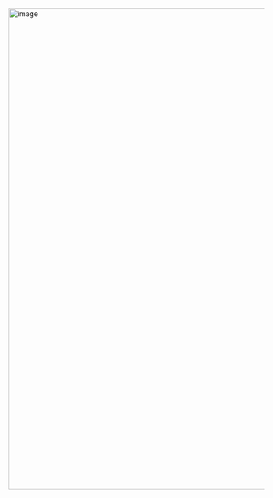 <img width="946" alt="image" src="https://github.com/pandacloud1/PROJECT-TEMPLATES/assets/134182273/02666977-5c63-427c-9c74-4dacdc3a72c4">
